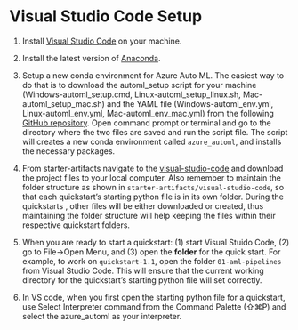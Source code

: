 # Visual Studio Code Setup

1. Install [Visual Studio Code](https://code.visualstudio.com/docs/setup/setup-overview) on your machine.

2. Install the latest version of [Anaconda](https://www.anaconda.com/distribution/).

3. Setup a new conda environment for Azure Auto ML. The easiest way to do that is to download the automl_setup script for your machine (Windows-automl_setup.cmd, Linux-automl_setup_linux.sh, Mac-automl_setup_mac.sh) and the YAML file (Windows-automl_env.yml, Linux-automl_env.yml, Mac-automl_env_mac.yml) from the following [GitHub repository](https://github.com/Azure/MachineLearningNotebooks/tree/master/how-to-use-azureml/automated-machine-learning). Open command prompt or terminal and go to the directory where the two files are saved and run the script file. The script will creates a new conda environment called `azure_automl`, and installs the necessary packages.

4. From starter-artifacts navigate to the [visual-studio-code](../starter-artifacts/visual-studio-code) and download the project files to your local computer. Also remember to maintain the folder structure as shown in `starter-artifacts/visual-studio-code`, so that each quickstart’s starting python file is in its own folder. During the quickstarts , other files will be either downloaded or created, thus maintaining the folder structure will help keeping the files within their respective quickstart folders. 

5. When you are ready to start a quickstart: (1) start Visual Stuido Code, (2) go to File->Open Menu, and (3) open the **folder** for the quick start. For example, to work on `quickstart-1.1`, open the folder `01-aml-pipelines` from Visual Studio Code. This will ensure that the current working directory for the quickstart’s starting python file will set correctly.  

6. In VS code, when you first open the starting python file for a quickstart, use Select Interpreter command from the Command Palette (⇧⌘P) and select the azure_automl as your interpreter.
